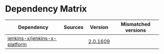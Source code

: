 # Dependency Matrix

Dependency | Sources | Version | Mismatched versions
---------- | ------- | ------- | -------------------
[jenkins-x/jenkins-x-platform](https://github.com/jenkins-x/jenkins-x-platform) |  | [2.0.1609](https://github.com/jenkins-x/jenkins-x-platform/releases/tag/v2.0.1609) | 
